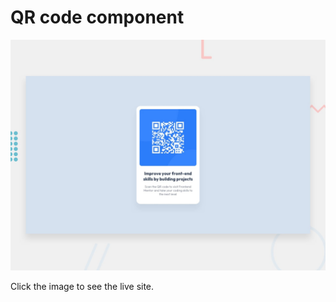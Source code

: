 # QR code component

[![Live site](./images/preview.jpg)](https://davidagredano.github.io/qr-code-component/)

Click the image to see the live site.
